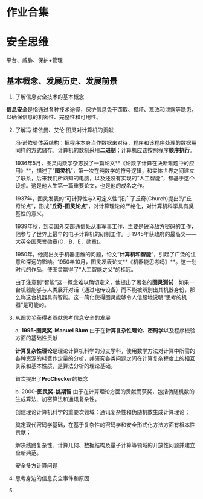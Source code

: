 # 作业合集

# 安全思维

平台、威胁、保护+管理

## 基本概念、发展历史、发展前景

1. 了解信息安全技术的基本概念

**信息安全**是指通过各种技术途径，保护信息免于窃取、损坏、篡改和泄露等隐患，以确保信息的机密性、完整性和可用性。

2. 了解冯·诺依曼、艾伦·图灵对计算机的贡献

   冯·诺依曼体系结构：把程序本身当作数据来对待，程序和该程序处理的数据用同样的方式储存。计算机的数制采用**二进制**；计算机应该按照程序**顺序执行**。

   

   1936年5月，图灵向数学杂志投了一篇论文**《论数字计算在决断难题中的应用》**，描述了“**图灵机**”，第一次在纯数学的符号逻辑，和实体世界之间建立了联系，后来我们所熟知的电脑，以及还没有实现的“人工智能”，都基于这个设想。这是他人生第一篇重要论文，也是他的成名之作。

   1937年，图灵发表的“可计算性与λ可定义性”拓广了丘奇(Church)提出的“丘奇论点”，形成“**丘奇-图灵论点**”，对计算理论的严格化，对计算机科学具有奠基性的意义。

   1939年秋，到英国外交部通信处从事军事工作，主要是破译敌方密码的工作，他参与了世界上最早的电子计算机的研制工作。于1945年获政府的最高奖——大英帝国荣誉勋章(O．B．E．勋章)。

   1950年，他提出关于机器思维的问题，论文“**计算机和智能**”，引起了广泛的注意和深远的影响。1950年10月，图灵发表论文**《机器能思考吗》**。这一划时代的作品，使图灵赢得了“人工智能之父”的桂冠。

   由于注意到“智能”这一概念难以确切定义，他提出了著名的**图灵测试**：如果一台机器能够与人类展开对话（通过电传设备）而不能被辨别出其机器身份，那么称这台机器具有智能。这一简化使得图灵能够令人信服地说明“思考的机器”是可能的。





2. 从图灵奖获得者贡献思考信息安全的发展

   a. **1995-图灵奖-Manuel Blum** 由于在**计算复杂性理论、密码学**以及程序校验方面的基础性贡献

   ​	**计算复杂性理论**是理论计算机科学的分支学科，使用数学方法对计算中所需的各种资源的耗费作定量的分析，并研究各类问题之间在计算复杂程度上的相互关系和基本性质，是算法分析的理论基础。

   首次提出了**ProChecker**的概念

   b. 2000-**图灵奖-姚期智** 由于在计算理论方面的贡献而获奖，包括伪随机数的生成算法、加密算法和通讯复杂性。

   创建理论计算机科学的重要次领域：通讯复杂性和伪随机数生成计算理论；

   奠定现代密码学基础，在基于复杂性的密码学和安全形式化方法方面有根本性贡献；

   解决线路复杂性、计算几何、数据结构及量子计算等领域的开放性问题并建立全新典范。

   安全多方计算问题









2. 思考身边的信息安全事件和原因
3. 